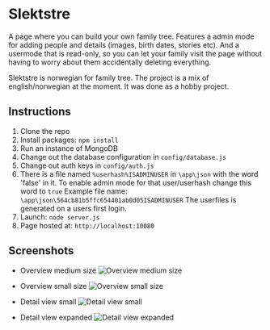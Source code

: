 # Slektstre
A page where you can build your own family tree.
Features a admin mode for adding people and details (images, birth dates, stories etc).
And a usermode that is read-only, so you can let your family visit the page without
having to worry about them accidentally deleting everything.

Slektstre is norwegian for family tree. The project is a mix of english/norwegian at the moment.
It was done as a hobby project.

## Instructions
1. Clone the repo
2. Install packages: `npm install`
3. Run an instance of MongoDB
4. Change out the database configuration in `config/database.js`
5. Change out auth keys in `config/auth.js`
6. There is a file named `%userhash%ISADMINUSER` in `\app\json` with the word 'false' in it. 
To enable admin mode for that user/userhash change this word to `true`
Example file name:
`\app\json\564cb81b5ffc654401ab0d05ISADMINUSER`
The userfiles is generated on a users first login.
7. Launch: `node server.js`
8. Page hosted at: `http://localhost:10080`

## Screenshots
* Overview medium size
![Overview medium size](https://raw.githubusercontent.com/studiefredfredrik/Slektstre-beta/master/screencaps/Overview-medium.PNG)

* Overview small size
![Overview small size](https://raw.githubusercontent.com/studiefredfredrik/Slektstre-beta/master/screencaps/Overview-small.PNG)

* Detail view small
![Detail view small](https://raw.githubusercontent.com/studiefredfredrik/Slektstre-beta/master/screencaps/Detail-view-small.PNG)

* Detail view expanded
![Detail view expanded](https://raw.githubusercontent.com/studiefredfredrik/Slektstre-beta/master/screencaps/Detail-view-expanded.PNG)
